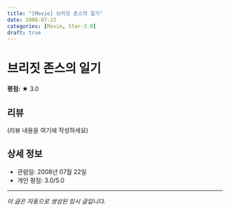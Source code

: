 ```yaml
---
title: "[Movie] 브리짓 존스의 일기"
date: 2008-07-22
categories: [Movie, Star-3.0]
draft: true
---
```


# 브리짓 존스의 일기

**평점:** ★ 3.0

## 리뷰

(리뷰 내용을 여기에 작성하세요)

## 상세 정보

- 관람일: 2008년 07월 22일
- 개인 평점: 3.0/5.0

---

*이 글은 자동으로 생성된 임시 글입니다.*
